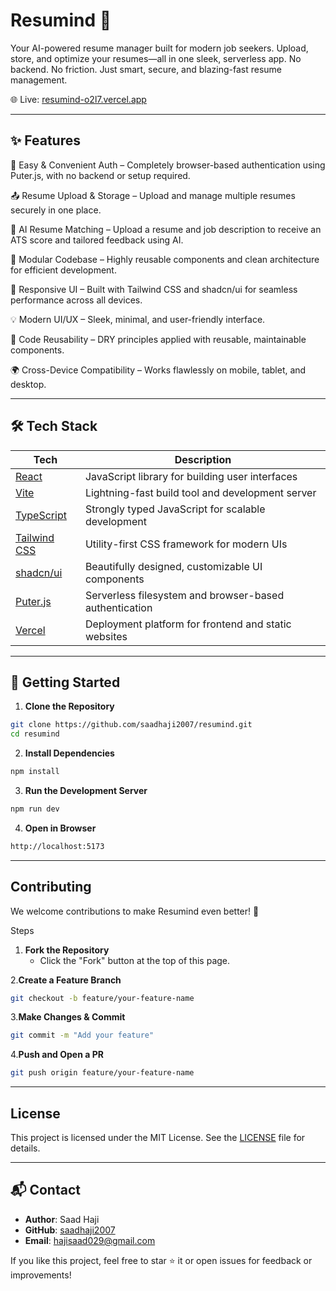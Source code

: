 # Resumind 📄

Your AI-powered resume manager built for modern job seekers.
Upload, store, and optimize your resumes—all in one sleek, serverless app. No backend. No friction. Just smart, secure, and blazing-fast resume management.

🌐 Live: [resumind-o2l7.vercel.app](https://resumind-o2l7.vercel.app)

---
## ✨ Features

🔐 Easy & Convenient Auth – Completely browser-based authentication using Puter.js, with no backend or setup required.

📤 Resume Upload & Storage – Upload and manage multiple resumes securely in one place.

🤖 AI Resume Matching – Upload a resume and job description to receive an ATS score and tailored feedback using AI.

🧱 Modular Codebase – Highly reusable components and clean architecture for efficient development.

📱 Responsive UI – Built with Tailwind CSS and shadcn/ui for seamless performance across all devices.

💡 Modern UI/UX – Sleek, minimal, and user-friendly interface.

🧩 Code Reusability – DRY principles applied with reusable, maintainable components.

🌍 Cross-Device Compatibility – Works flawlessly on mobile, tablet, and desktop.

---

## 🛠️ Tech Stack

| Tech | Description |
|------|-------------|
| [React](https://reactjs.org/) | JavaScript library for building user interfaces |
| [Vite](https://vitejs.dev/) | Lightning-fast build tool and development server |
| [TypeScript](https://www.typescriptlang.org/) | Strongly typed JavaScript for scalable development |
| [Tailwind CSS](https://tailwindcss.com/) | Utility-first CSS framework for modern UIs |
| [shadcn/ui](https://ui.shadcn.com/) | Beautifully designed, customizable UI components |
| [Puter.js](https://puter.com/docs/js/) | Serverless filesystem and browser-based authentication |
| [Vercel](https://vercel.com/) | Deployment platform for frontend and static websites |

---

## 🚀 Getting Started

1. **Clone the Repository**

```bash
git clone https://github.com/saadhaji2007/resumind.git
cd resumind
```

2. **Install Dependencies**

```bash
npm install
```

3. **Run the Development Server**

```bash
npm run dev
```

4. **Open in Browser**

```bash
http://localhost:5173
```

---

## Contributing
We welcome contributions to make Resumind even better! 🚀

Steps

1. **Fork the Repository**
    - Click the "Fork" button at the top of this page.

2.**Create a Feature Branch**

```bash
git checkout -b feature/your-feature-name
```
3.**Make Changes & Commit**

```bash
git commit -m "Add your feature"
```

4.**Push and Open a PR**

```bash
git push origin feature/your-feature-name
```

---
## License
This project is licensed under the MIT License. See the [LICENSE](LICENSE) file for details.

---

## 📬 Contact
- **Author**: Saad Haji
- **GitHub**: [saadhaji2007](https://github.com/saadhaji2007)
- **Email**: [hajisaad029@gmail.com](mailto:hajisaad029@gmail.com) 


If you like this project, feel free to star ⭐ it or open issues for feedback or improvements!

